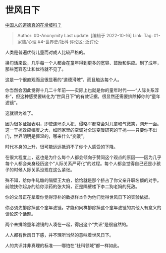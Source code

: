 # 世风日下
[中国人的道德真的在滑坡吗？](https://www.zhihu.com/question/20034742/answer/2717463472)

> Author: #0-Anonymity
> Last update: [编辑于 2022-10-16]
> Link:
> Tag: #1-家族/心理 #4-世界史/社科
> 评论区:
> 泛讨论:

人类是普遍优待儿童而对成人比较严格的。

换句话来说，几乎每一个人都会在童年得到更多的宽容、鼓励和供应。到了成年，那些宽容忍让和优待就不见了。

这是一个很直观而且很显著的“道德滑坡”，而且触达每个人。

你当然会因此觉得十几二十年前——实际上也就是你的童年时代——“人际关系淳朴”，但这种感受要转化为“世风日下”的有效证据，很显然还需要排除掉你的“童年滤镜”。

这就很为难了。

因为很多证据表明，即使连环杀人犯、侵略军都常会对儿童和气微笑，网开一面。这一干扰效应幅度之大，如同家里的空调对全球变暖研究的干扰——只要你不出门，世界明明是恒温的，哪来什么“变暖”。

时代本身的上升，很可能远远抵消不了你个人感受的下降。

在很大程度上，这也是为什么每个人都会倾向于赞同这个观点的原因——因为几乎每个人都会亲身经历这个“人际关系严苛化”的过程。每个人都会觉得自己还是小孩子的时候人际关系没现在这么紧张。

殊不知，给你牛轧糖的隔壁王大伯，恰恰就是那个挤占了你父亲升职名额的对手。前院扶你起身的给你涂药的张大妈，正是隔壁楼下李二狗老妈的死敌。

你的父母正在拿着你觉得淳朴的数据样本作为他们觉得世风日下的实验依据。

你必须先排除掉这个童年滤镜，才能和同样排除掉这个童年滤镜的其他人有意义的谈论这个话题。

两个未排除童年滤镜的人凑在一起，得出这个“共识”是很自然的。

人人都有世风日下感，并不理所当然的意味着世风日下。

人的共识并非真理的标准——哪怕在“社科领域”都一样如此。
